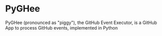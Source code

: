 # PyGHee
PyGHee (pronounced as "piggy"), the GitHub Event Executor, is a GitHub App to process GitHub events, implemented in Python
